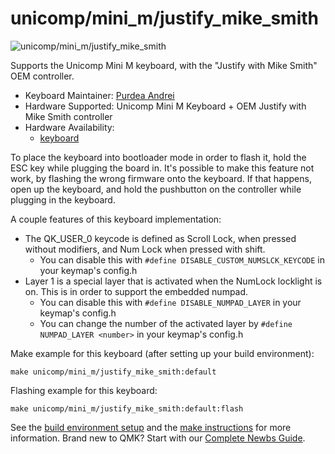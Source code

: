 # unicomp/mini_m/justify_mike_smith

![unicomp/mini_m/justify_mike_smith](https://i.imgur.com/JFXIz4Oh.jpeg)

Supports the Unicomp Mini M keyboard, with the "Justify with Mike Smith" OEM controller.

* Keyboard Maintainer: [Purdea Andrei](https://github.com/purdeaandrei)
* Hardware Supported: Unicomp Mini M Keyboard + OEM Justify with Mike Smith controller
* Hardware Availability:
  * [keyboard](https://www.pckeyboard.com/)

To place the keyboard into bootloader mode in order to flash it, hold the ESC key while plugging the board in.
It's possible to make this feature not work, by flashing the wrong firmware onto the keyboard.
If that happens, open up the keyboard, and hold the pushbutton on the controller while plugging in the keyboard.

A couple features of this keyboard implementation:
* The QK_USER_0 keycode is defined as Scroll Lock, when pressed without modifiers, and Num Lock when pressed with shift.
  * You can disable this with `#define DISABLE_CUSTOM_NUMSLCK_KEYCODE` in your keymap's config.h
* Layer 1 is a special layer that is activated when the NumLock locklight is on. This is in order to support the embedded numpad.
  * You can disable this with `#define DISABLE_NUMPAD_LAYER` in your keymap's config.h
  * You can change the number of the activated layer by `#define NUMPAD_LAYER <number>` in your keymap's config.h

Make example for this keyboard (after setting up your build environment):

    make unicomp/mini_m/justify_mike_smith:default

Flashing example for this keyboard:

    make unicomp/mini_m/justify_mike_smith:default:flash

See the [build environment setup](https://docs.qmk.fm/#/getting_started_build_tools) and the [make instructions](https://docs.qmk.fm/#/getting_started_make_guide) for more information. Brand new to QMK? Start with our [Complete Newbs Guide](https://docs.qmk.fm/#/newbs).
